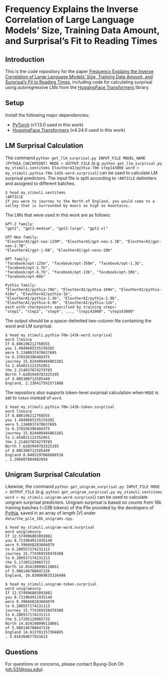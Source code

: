 # Frequency Explains the Inverse Correlation of Large Language Models’ Size, Training Data Amount, and Surprisal’s Fit to Reading Times

## Introduction
This is the code repository for the paper [Frequency Explains the Inverse Correlation of Large Language Models’ Size, Training Data Amount, and Surprisal’s Fit to Reading Times](https://arxiv.org/pdf/2402.02255.pdf), including code for calculating surprisal using autoregressive LMs from the [HuggingFace Transformers](https://huggingface.co/docs/transformers/index) library.

## Setup
Install the following major dependencies:
- [PyTorch](https://pytorch.org) (v1.13.0 used in this work)
- [HuggingFace Transformers](https://huggingface.co/docs/transformers/installation) (v4.24.0 used in this work)

## LM Surprisal Calculation
The command `python get_llm_surprisal.py INPUT_FILE MODEL_NAME (PYTHIA_CHECKPOINT) MODE > OUTPUT_FILE` (e.g. `python get_llm_surprisal.py my_stimuli.sentitems EleutherAI/pythia-70m step143000 word > my_stimuli.pythia-70m-143k-word.surprisal`) can be used to calculate LM surprisal predictors.
The input file is split according to `!ARTICLE` delimiters and assigned to different batches. 

```
$ head my_stimuli.sentitems
!ARTICLE
If you were to journey to the North of England, you would come to a valley that is surrounded by moors as high as mountains.
```

The LMs that were used in this work are as follows:

```
GPT-2 family:
"gpt2", "gpt2-medium", "gpt2-large", "gpt2-xl"

GPT-Neo family:
"EleutherAI/gpt-neo-125M", "EleutherAI/gpt-neo-1.3B", "EleutherAI/gpt-neo-2.7B",
"EleutherAI/gpt-j-6B", "EleutherAI/gpt-neox-20b"

OPT family:
"facebook/opt-125m", "facebook/opt-350m", "facebook/opt-1.3b", "facebook/opt-2.7b",
"facebook/opt-6.7b", "facebook/opt-13b", "facebook/opt-30b", "facebook/opt-66b"

Pythia family:
"EleutherAI/pythia-70m", "EleutherAI/pythia-160m", "EleutherAI/pythia-410m", "EleutherAI/pythia-1b",
"EleutherAI/pythia-1.4b", "EleutherAI/pythia-2.8b", "EleutherAI/pythia-6.9b", "EleutherAI/pythia-12b",
each with checkpoints specified by training steps:
"step1", "step2", "step4", ..., "step142000", "step143000"
```

The output should be a space-delimited two-column file containing the word and LM surprisal.

```
$ head my_stimuli.pythia-70m-143k-word.surprisal
word llmsurp
If 8.806196212768555
you 1.4949685335159302
were 5.1340837478637695
to 6.376556396484375
journey 15.824409484863281
to 2.454831123352051
the 2.214837074279785
North 7.6205949783325195
of 4.805300712585449
England, 2.236417591571808
```

The repository also supports token-level surprisal calculation when `MODE` is set to `token` instead of `word`.

```
$ head my_stimuli.pythia-70m-143k-token.surprisal
word llmsurp
If 8.806196212768555
you 1.4949685335159302
were 5.1340837478637695
to 6.376556396484375
journey 15.824409484863281
to 2.454831123352051
the 2.214837074279785
North 7.6205949783325195
of 4.805300712585449
England 0.8403297066688538
, 1.396087884902954
```

## Unigram Surprisal Calculation
Likewise, the command `python get_unigram_surprisal.py INPUT_FILE MODE > OUTPUT_FILE` (e.g. `python get_unigram_surprisal.py my_stimuli.sentitems word > my_stimuli.unigram-word.surprisal`) can be used to calculate unigram surprisal predictors.
Unigram surprisal is based on counts from 16k training batches (~33B tokens) of the Pile provided by the developers of [Pythia](https://github.com/EleutherAI/pythia), saved in an array of length $|V|$ under `data/the_pile_16k_unigrams.npy`.

```
$ head my_stimuli.unigram-word.surprisal
word unigramsurp
If 12.574996883891082
you 8.711964911935148
were 9.396668283684079
to 6.280557174231113
journey 15.774369150470388
to 6.280557174231113
the 5.17205129965733
North 14.034198096118661
of 5.986146708647226
England, 19.830069835326498
```

```
$ head my_stimuli.unigram-token.surprisal
word unigramsurp
If 12.574996883891082
you 8.711964911935148
were 9.396668283684079
to 6.280557174231113
journey 15.774369150470388
to 6.280557174231113
the 5.17205129965733
North 14.034198096118661
of 5.986146708647226
England 14.813701157394885
, 5.016368677931613
```

## Questions
For questions or concerns, please contact Byung-Doh Oh ([oh.531@osu.edu](mailto:oh.531@osu.edu)).
